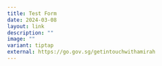 ```yaml
---
title: Test Form
date: 2024-03-08
layout: link
description: ""
image: ""
variant: tiptap
external: https://go.gov.sg/getintouchwithamirah
---
```

